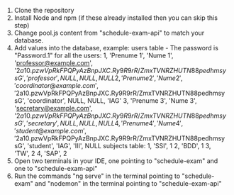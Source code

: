 1. Clone the repository
2. Install Node and npm (if these already installed then you can skip this step)
3. Change pool.js content from "schedule-exam-api" to match your database.
4. Add values into the database, example:
   users table - The password is "Password.1" for all the users:
    1, 'Prenume 1', 'Nume 1', 'professor@example.com', '$2a$10$.pzwVpRkFPQPyAzBnpJXC.Ry9R9rR/ZmxTVNRZHUTN88pedhmsysG', 'professor', NULL, NULL, NULL
    2, 'Prenume 2', 'Nume 2', 'coordinator@example.com', '$2a$10$.pzwVpRkFPQPyAzBnpJXC.Ry9R9rR/ZmxTVNRZHUTN88pedhmsysG', 'coordinator', NULL, NULL, 'IAG'
    3, 'Prenume 3', 'Nume 3', 'secretary@example.com', '$2a$10$.pzwVpRkFPQPyAzBnpJXC.Ry9R9rR/ZmxTVNRZHUTN88pedhmsysG', 'secretary', NULL, NULL, NULL
    4, 'Prenume 4', 'Nume 4', 'student@example.com', '$2a$10$.pzwVpRkFPQPyAzBnpJXC.Ry9R9rR/ZmxTVNRZHUTN88pedhmsysG', 'student', 'IAG', 'III', NULL
   subjects table:
    1, 'SSI', 1
    2, 'BDD', 1
    3, 'TW', 2
    4, 'SAP', 2
5. Open two terminals in your IDE, one pointing to "schedule-exam" and one to "schedule-exam-api"
6. Run the commands "ng serve" in the terminal pointing to "schedule-exam" and "nodemon" in the terminal pointing to "schedule-exam-api"
